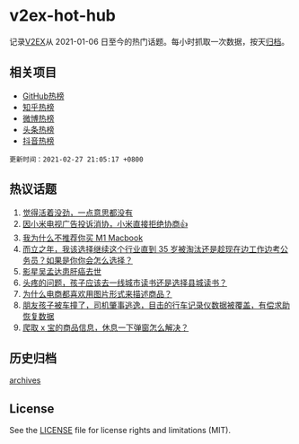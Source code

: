# v2ex-hot-hub

 记录[V2EX](https://www.v2ex.com/)从 2021-01-06 日至今的热门话题。每小时抓取一次数据，按天[归档](archives)。
 
 ## 相关项目

- [GitHub热榜](https://github.com/lonnyzhang423/github-hot-hub)
- [知乎热榜](https://github.com/lonnyzhang423/zhihu-hot-hub)
- [微博热榜](https://github.com/lonnyzhang423/weibo-hot-hub)
- [头条热榜](https://github.com/lonnyzhang423/toutiao-hot-hub)
- [抖音热榜](https://github.com/lonnyzhang423/douyin-hot-hub)


 `更新时间：2021-02-27 21:05:17 +0800`

## 热议话题

1. [觉得活着没劲，一点意思都没有](https://www.v2ex.com/t/756630)
1. [因小米电视广告投诉消协，小米直接拒绝协商👍](https://www.v2ex.com/t/756703)
1. [我为什么不推荐你买 M1 Macbook](https://www.v2ex.com/t/756744)
1. [而立之年，我该选择继续这个行业直到 35 岁被淘汰还是趁现在边工作边考公务员？如果是你你会怎么选择？](https://www.v2ex.com/t/756688)
1. [影星吴孟达患肝癌去世](https://www.v2ex.com/t/756771)
1. [头疼的问题，孩子应该去一线城市读书还是选择县城读书？](https://www.v2ex.com/t/756752)
1. [为什么电商都喜欢用图片形式来描述商品？](https://www.v2ex.com/t/756683)
1. [朋友孩子被车撞了，司机肇事逃逸，目击的行车记录仪数据被覆盖，有偿求助恢复数据](https://www.v2ex.com/t/756641)
1. [爬取 x 宝的商品信息，休息一下弹窗怎么解决？](https://www.v2ex.com/t/756671)

## 历史归档

[archives](archives)

## License

See the [LICENSE](LICENSE) file for license rights and limitations (MIT).
